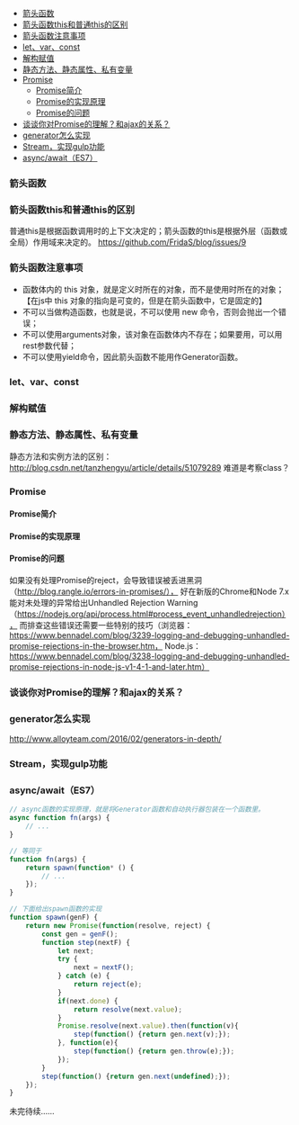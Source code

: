 <!-- TOC -->

- [箭头函数](#箭头函数)
- [箭头函数this和普通this的区别](#箭头函数this和普通this的区别)
- [箭头函数注意事项](#箭头函数注意事项)
- [let、var、const](#letvarconst)
- [解构赋值](#解构赋值)
- [静态方法、静态属性、私有变量](#静态方法静态属性私有变量)
- [Promise](#promise)
    - [Promise简介](#promise简介)
    - [Promise的实现原理](#promise的实现原理)
    - [Promise的问题](#promise的问题)
- [谈谈你对Promise的理解？和ajax的关系？](#谈谈你对promise的理解和ajax的关系)
- [generator怎么实现](#generator怎么实现)
- [Stream，实现gulp功能](#stream实现gulp功能)
- [async/await（ES7）](#asyncawaites7)

<!-- /TOC -->

### 箭头函数
### 箭头函数this和普通this的区别
普通this是根据函数调用时的上下文决定的；箭头函数的this是根据外层（函数或全局）作用域来决定的。
https://github.com/FridaS/blog/issues/9

### 箭头函数注意事项
* 函数体内的 this 对象，就是定义时所在的对象，而不是使用时所在的对象；【在js中 this 对象的指向是可变的，但是在箭头函数中，它是固定的】
* 不可以当做构造函数，也就是说，不可以使用 new 命令，否则会抛出一个错误；
* 不可以使用arguments对象，该对象在函数体内不存在；如果要用，可以用rest参数代替；
* 不可以使用yield命令，因此箭头函数不能用作Generator函数。

### let、var、const
### 解构赋值
### 静态方法、静态属性、私有变量
静态方法和实例方法的区别：http://blog.csdn.net/tanzhengyu/article/details/51079289
难道是考察class？
### Promise
#### Promise简介
#### Promise的实现原理
#### Promise的问题
如果没有处理Promise的reject，会导致错误被丢进黑洞（http://blog.rangle.io/errors-in-promises/），
好在新版的Chrome和Node 7.x能对未处理的异常给出Unhandled Rejection Warning（https://nodejs.org/api/process.html#process_event_unhandledrejection），
而排查这些错误还需要一些特别的技巧（浏览器：https://www.bennadel.com/blog/3239-logging-and-debugging-unhandled-promise-rejections-in-the-browser.htm，
Node.js：https://www.bennadel.com/blog/3238-logging-and-debugging-unhandled-promise-rejections-in-node-js-v1-4-1-and-later.htm）

### 谈谈你对Promise的理解？和ajax的关系？

### generator怎么实现
http://www.alloyteam.com/2016/02/generators-in-depth/

### Stream，实现gulp功能
### async/await（ES7）
```javascript
// async函数的实现原理，就是将Generator函数和自动执行器包装在一个函数里。
async function fn(args) {
    // ...
}

// 等同于
function fn(args) {
    return spawn(function* () {
        // ...
    });
}

// 下面给出spawn函数的实现
function spawn(genF) {
    return new Promise(function(resolve, reject) {
        const gen = genF();
        function step(nextF) {
            let next;
            try {
                next = nextF();
            } catch (e) {
                return reject(e);
            }
            if(next.done) {
                return resolve(next.value);
            }
            Promise.resolve(next.value).then(function(v){
                step(function() {return gen.next(v);});
            }, function(e){
                step(function() {return gen.throw(e);});
            });
        }
        step(function() {return gen.next(undefined);});
    });
}
```

未完待续……